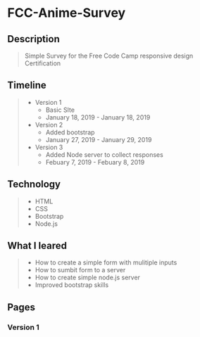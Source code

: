 # FCC-Anime-Survey

## Description

> Simple Survey for the Free Code Camp responsive design Certification

## Timeline

> * Version 1
>   * Basic SIte
>   * January 18, 2019 - January 18, 2019
> * Version 2
>   * Added bootstrap
>   * January 27, 2019 - January 29, 2019
> * Version 3
>   * Added Node server to collect responses
>   * Febuary 7, 2019 - Febuary 8, 2019

## Technology

> * HTML
> * CSS
> * Bootstrap
> * Node.js

## What I leared

> * How to create a simple form with mulitiple inputs
> * How to sumbit form to a server
> * How to create simple node.js server
> * Improved bootstrap skills

## Pages

### Version 1
